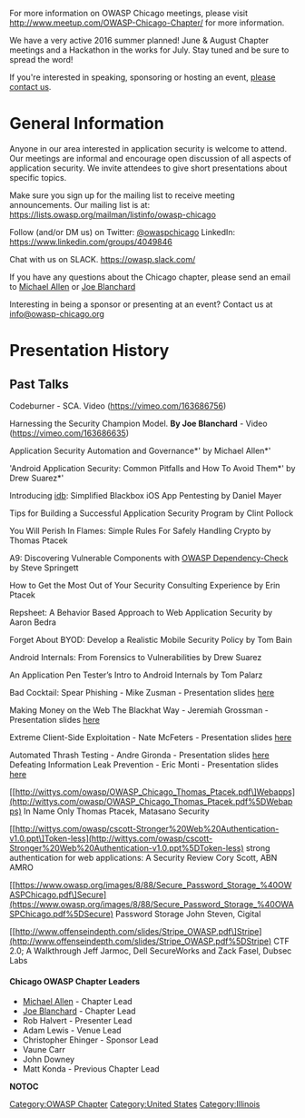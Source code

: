 For more information on OWASP Chicago meetings, please visit
<http://www.meetup.com/OWASP-Chicago-Chapter/> for more information.

We have a very active 2016 summer planned\! June & August Chapter
meetings and a Hackathon in the works for July. Stay tuned and be sure
to spread the word\!

If you're interested in speaking, sponsoring or hosting an event,
[please contact us](mailto:info@owasp-chicago.org).

# General Information

Anyone in our area interested in application security is welcome to
attend. Our meetings are informal and encourage open discussion of all
aspects of application security. We invite attendees to give short
presentations about specific topics.

Make sure you sign up for the mailing list to receive meeting
announcements. Our mailing list is at:
<https://lists.owasp.org/mailman/listinfo/owasp-chicago>

Follow (and/or DM us) on Twitter:
[@owaspchicago](https://twitter.com/owaspchicago)
LinkedIn: <https://www.linkedin.com/groups/4049846>

Chat with us on SLACK. <https://owasp.slack.com/>

If you have any questions about the Chicago chapter, please send an
email to [Michael Allen](mailto:michael.allen@owasp.org) or [Joe
Blanchard](mailto:joe.blanchard@owasp.org)

Interesting in being a sponsor or presenting at an event? Contact us at
info@owasp-chicago.org

# Presentation History

## Past Talks

Codeburner - SCA. Video (https://vimeo.com/163686756)

Harnessing the Security Champion Model. **By Joe Blanchard** - Video
(https://vimeo.com/163686635)

Application Security Automation and Governance*' by Michael Allen*'

'Android Application Security: Common Pitfalls and How To Avoid Them*'
by Drew Suarez*'

Introducing [idb](https://github.com/dmayer/idb): Simplified Blackbox
iOS App Pentesting by Daniel Mayer

Tips for Building a Successful Application Security Program by Clint
Pollock

You Will Perish In Flames: Simple Rules For Safely Handling Crypto by
Thomas Ptacek

A9: Discovering Vulnerable Components with [OWASP
Dependency-Check](https://www.owasp.org/index.php/OWASP_Dependency_Check)
by Steve Springett

How to Get the Most Out of Your Security Consulting Experience by Erin
Ptacek

Repsheet: A Behavior Based Approach to Web Application Security by Aaron
Bedra

Forget About BYOD: Develop a Realistic Mobile Security Policy by Tom
Bain

Android Internals: From Forensics to Vulnerabilities by Drew Suarez

An Application Pen Tester’s Intro to Android Internals by Tom Palarz

Bad Cocktail: Spear Phishing - Mike Zusman - Presentation slides
[here](https://www.owasp.org/images/6/60/Zusman_Chicago_2008.pdf)

Making Money on the Web The Blackhat Way - Jeremiah Grossman -
Presentation slides
[here](https://www.owasp.org/images/2/24/Grossman_Chicago_2008.pdf)

Extreme Client-Side Exploitation - Nate McFeters - Presentation slides
[here](http://www.blackhat.com/presentations/bh-usa-08/McFeters_Carter_Heasman/BH_US_08_Mcfeters_Carter_Heasman_Extreme_Client-Side_Exploitation.pdf)

Automated Thrash Testing - Andre Gironda - Presentation slides
[here](http://www.owasp.org/images/3/32/Auto-thrash-testing.pdf)
Defeating Information Leak Prevention - Eric Monti - Presentation slides
[here](https://www.owasp.org/images/4/4a/OWASP-CHI07-Defeating_Extrusion_Detection.pdf)

\[[http://wittys.com/owasp/OWASP_Chicago_Thomas_Ptacek.pdf\]Webapps](http://wittys.com/owasp/OWASP_Chicago_Thomas_Ptacek.pdf%5DWebapps)
In Name Only Thomas Ptacek, Matasano Security

\[[http://wittys.com/owasp/cscott-Stronger%20Web%20Authentication-v1.0.ppt\]Token-less](http://wittys.com/owasp/cscott-Stronger%20Web%20Authentication-v1.0.ppt%5DToken-less)
strong authentication for web applications: A Security Review Cory
Scott, ABN AMRO

\[[https://www.owasp.org/images/8/88/Secure_Password_Storage_%40OWASPChicago.pdf\]Secure](https://www.owasp.org/images/8/88/Secure_Password_Storage_%40OWASPChicago.pdf%5DSecure)
Password Storage John Steven, Cigital

\[[http://www.offenseindepth.com/slides/Stripe_OWASP.pdf\]Stripe](http://www.offenseindepth.com/slides/Stripe_OWASP.pdf%5DStripe)
CTF 2.0; A Walkthrough Jeff Jarmoc, Dell SecureWorks and Zack Fasel,
Dubsec Labs

#### Chicago OWASP Chapter Leaders

  - [Michael Allen](mailto:michael.allen@owasp.org) - Chapter Lead
  - [Joe Blanchard](mailto:joe.blanchard@owasp.org) - Chapter Lead
  - Rob Halvert - Presenter Lead
  - Adam Lewis - Venue Lead
  - Christopher Ehinger - Sponsor Lead
  - Vaune Carr
  - John Downey
  - Matt Konda - Previous Chapter Lead

__NOTOC__ <headertabs />

[Category:OWASP Chapter](Category:OWASP_Chapter "wikilink")
[Category:United States](Category:United_States "wikilink")
[Category:Illinois](Category:Illinois "wikilink")
